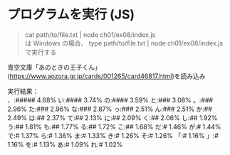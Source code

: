 # プログラムを実行 (JS)

> cat path/to/file.txt | node ch01/ex08/index.js  
> は Windows の場合、
> type path/to/file.txt | node ch01/ex08/index.js  
> で実行する

青空文庫「あのときの王子くん」(https://www.aozora.gr.jp/cards/001265/card46817.html)を読み込み

実行結果：  
、:##### 4.68%
い:#### 3.74%
の:#### 3.59%
と:### 3.08%
。:### 2.96%
た:### 2.96%
な:### 2.87%
っ:### 2.51%
ん:### 2.51%
か:## 2.49%
は:## 2.37%
て:## 2.13%
に:## 2.09%
く:## 2.06%
し:## 1.92%
う:## 1.81%
も:## 1.77%
る:## 1.72%
こ:## 1.68%
だ:# 1.46%
が:# 1.44%
で:# 1.37%
ら:# 1.36%
ま:# 1.33%
き:# 1.26%
そ:# 1.26%
「:# 1.16%
」:# 1.16%
を:# 1.13%
あ:# 1.09%
れ:# 1.02%
